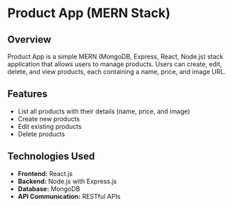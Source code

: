 # Product App (MERN Stack)

## Overview

Product App is a simple MERN (MongoDB, Express, React, Node.js) stack application that allows users to manage products. Users can create, edit, delete, and view products, each containing a name, price, and image URL.

## Features

- List all products with their details (name, price, and image)
- Create new products
- Edit existing products
- Delete products

## Technologies Used

- **Frontend:** React.js
- **Backend:** Node.js with Express.js
- **Database:** MongoDB
- **API Communication:** RESTful APIs



